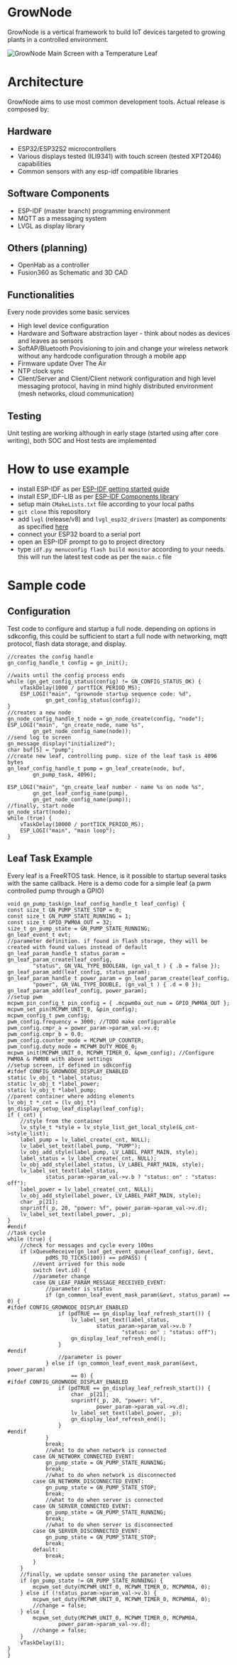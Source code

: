 
# GrowNode

GrowNode is a vertical framework to build IoT devices targeted to growing plants in a controlled environment.

![GrowNode Main Screen with a Temperature Leaf](/docs/resources/main_screen.png "Main Screen")

# Architecture

GrowNode aims to use most common development tools. Actual release is composed by:

## Hardware

 - ESP32/ESP32S2 microcontrollers
 -  Various displays tested (ILI9341) with touch screen (tested XPT2046) capabilities
 -  Common sensors with any esp-idf compatible libraries

## Software Components

 - ESP-IDF (master branch) programming environment
 - MQTT as a messaging system
 - LVGL as display library

## Others (planning)
 - OpenHab as a controller
 - Fusion360 as Schematic and 3D CAD


## Functionalities

Every node provides some basic services

- High level device configuration
- Hardware and Software abstraction layer - think about nodes as devices and leaves as sensors
- SoftAP/Bluetooth Provisioning to join and change your wireless network without any hardcode configuration through a mobile app
- Firmware update Over The Air
- NTP clock sync
- Client/Server and Client/Client network configuration and high level messaging protocol, having in mind highly distributed environment (mesh networks, cloud communication)

## Testing

Unit testing are working although in early stage (started using after core writing), both SOC and Host tests are implemented

# How to use example

- install ESP-IDF as per [ESP-IDF getting started guide](https://docs.espressif.com/projects/esp-idf/en/latest/esp32/get-started/)
- install ESP_IDF-LIB as per [ESP-IDF Components library](https://github.com/UncleRus/esp-idf-lib)
- setup main `CMakeLists.txt` file according to your local paths
- `git clone` this repository
- add `lvgl` (release/v8) and `lvgl_esp32_drivers` (master) as components as specified [here](https://github.com/lvgl/lv_port_esp32)
- connect your ESP32 board to a serial port
- open an ESP-IDF prompt to go to project directory
- type `idf.py menuconfig flash build monitor` according to your needs. this will run the latest test code as per the `main.c` file

# Sample code

## Configuration

Test code to configure and startup a full node. depending on options in sdkconfig, this could be sufficient to start a full node with networking, mqtt protocol, flash data storage, and display.
    

	//creates the config handle
	gn_config_handle_t config = gn_init();

	//waits until the config process ends
	while (gn_get_config_status(config) != GN_CONFIG_STATUS_OK) {
		vTaskDelay(1000 / portTICK_PERIOD_MS);
		ESP_LOGI("main", "grownode startup sequence code: %d",
				gn_get_config_status(config));
	}
	//creates a new node
	gn_node_config_handle_t node = gn_node_create(config, "node");
	ESP_LOGI("main", "gn_create_node, name %s",
			gn_get_node_config_name(node));
	//send log to screen
	gn_message_display("initialized");
	char buf[5] = "pump";
	//create new leaf, controlling pump. size of the leaf task is 4096 bytes
	gn_leaf_config_handle_t pump = gn_leaf_create(node, buf,
			gn_pump_task, 4096);

	ESP_LOGI("main", "gn_create_leaf number - name %s on node %s",
			gn_get_leaf_config_name(pump),
			gn_get_node_config_name(pump));
	//finally, start node
	gn_node_start(node);
	while (true) {
		vTaskDelay(10000 / portTICK_PERIOD_MS);
		ESP_LOGI("main", "main loop");
	}


## Leaf Task Example

Every leaf is a FreeRTOS task. Hence, is it possible to startup several tasks with the same callback. Here is a demo code for a simple leaf (a pwm controlled pump through a GPIO) 

	void gn_pump_task(gn_leaf_config_handle_t leaf_config) {
	const size_t GN_PUMP_STATE_STOP = 0;
	const size_t GN_PUMP_STATE_RUNNING = 1;
	const size_t GPIO_PWM0A_OUT = 32;
	size_t gn_pump_state = GN_PUMP_STATE_RUNNING;
	gn_leaf_event_t evt;
	//parameter definition. if found in flash storage, they will be created with found values instead of default
	gn_leaf_param_handle_t status_param = gn_leaf_param_create(leaf_config,
			"status", GN_VAL_TYPE_BOOLEAN, (gn_val_t ) { .b = false });
	gn_leaf_param_add(leaf_config, status_param);
	gn_leaf_param_handle_t power_param = gn_leaf_param_create(leaf_config,
			"power", GN_VAL_TYPE_DOUBLE, (gn_val_t ) { .d = 0 });
	gn_leaf_param_add(leaf_config, power_param);
	//setup pwm
	mcpwm_pin_config_t pin_config = { .mcpwm0a_out_num = GPIO_PWM0A_OUT };
	mcpwm_set_pin(MCPWM_UNIT_0, &pin_config);
	mcpwm_config_t pwm_config;
	pwm_config.frequency = 3000; //TODO make configurable
	pwm_config.cmpr_a = power_param->param_val->v.d;
	pwm_config.cmpr_b = 0.0;
	pwm_config.counter_mode = MCPWM_UP_COUNTER;
	pwm_config.duty_mode = MCPWM_DUTY_MODE_0;
	mcpwm_init(MCPWM_UNIT_0, MCPWM_TIMER_0, &pwm_config); //Configure PWM0A & PWM0B with above settings
	//setup screen, if defined in sdkconfig
	#ifdef CONFIG_GROWNODE_DISPLAY_ENABLED
	static lv_obj_t *label_status;
	static lv_obj_t *label_power;
	static lv_obj_t *label_pump;
	//parent container where adding elements
	lv_obj_t *_cnt = (lv_obj_t*) gn_display_setup_leaf_display(leaf_config);
	if (_cnt) {
		//style from the container
		lv_style_t *style = lv_style_list_get_local_style(&_cnt->style_list);
		label_pump = lv_label_create(_cnt, NULL);
		lv_label_set_text(label_pump, "PUMP");
		lv_obj_add_style(label_pump, LV_LABEL_PART_MAIN, style);
		label_status = lv_label_create(_cnt, NULL);
		lv_obj_add_style(label_status, LV_LABEL_PART_MAIN, style);
		lv_label_set_text(label_status,
				status_param->param_val->v.b ? "status: on" : "status: off");
		label_power = lv_label_create(_cnt, NULL);
		lv_obj_add_style(label_power, LV_LABEL_PART_MAIN, style);
		char _p[21];
		snprintf(_p, 20, "power: %f", power_param->param_val->v.d);
		lv_label_set_text(label_power, _p);
	}
	#endif
	//task cycle
	while (true) {
		//check for messages and cycle every 100ms
		if (xQueueReceive(gn_leaf_get_event_queue(leaf_config), &evt,
				pdMS_TO_TICKS(100)) == pdPASS) {
			//event arrived for this node
			switch (evt.id) {
			//parameter change
			case GN_LEAF_PARAM_MESSAGE_RECEIVED_EVENT:
				//parameter is status
				if (gn_common_leaf_event_mask_param(&evt, status_param) == 0) {
	#ifdef CONFIG_GROWNODE_DISPLAY_ENABLED
					if (pdTRUE == gn_display_leaf_refresh_start()) {
						lv_label_set_text(label_status,
								status_param->param_val->v.b ?
										"status: on" : "status: off");
						gn_display_leaf_refresh_end();
					}
	#endif
					//parameter is power
				} else if (gn_common_leaf_event_mask_param(&evt, power_param)
						== 0) {
	#ifdef CONFIG_GROWNODE_DISPLAY_ENABLED
					if (pdTRUE == gn_display_leaf_refresh_start()) {
						char _p[21];
						snprintf(_p, 20, "power: %f",
								power_param->param_val->v.d);
						lv_label_set_text(label_power, _p);
						gn_display_leaf_refresh_end();
					}
	#endif
				}
				break;
				//what to do when network is connected
			case GN_NETWORK_CONNECTED_EVENT:
				gn_pump_state = GN_PUMP_STATE_RUNNING;
				break;
				//what to do when network is disconnected
			case GN_NETWORK_DISCONNECTED_EVENT:
				gn_pump_state = GN_PUMP_STATE_STOP;
				break;
				//what to do when server is connected
			case GN_SERVER_CONNECTED_EVENT:
				gn_pump_state = GN_PUMP_STATE_RUNNING;
				break;
				//what to do when server is disconnected
			case GN_SERVER_DISCONNECTED_EVENT:
				gn_pump_state = GN_PUMP_STATE_STOP;
				break;
			default:
				break;
			}
		}
		//finally, we update sensor using the parameter values
		if (gn_pump_state != GN_PUMP_STATE_RUNNING) {
			mcpwm_set_duty(MCPWM_UNIT_0, MCPWM_TIMER_0, MCPWM0A, 0);
		} else if (!status_param->param_val->v.b) {
			mcpwm_set_duty(MCPWM_UNIT_0, MCPWM_TIMER_0, MCPWM0A, 0);
			//change = false;
		} else {
			mcpwm_set_duty(MCPWM_UNIT_0, MCPWM_TIMER_0, MCPWM0A,
					power_param->param_val->v.d);
			//change = false;
		}
		vTaskDelay(1);
	}
	}	
